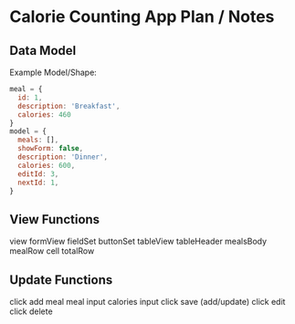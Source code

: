 # Calorie Counting App Plan / Notes

## Data Model

Example Model/Shape: 

```javascript
meal = {
  id: 1,
  description: 'Breakfast', 
  calories: 460
}
model = {
  meals: [],
  showForm: false,
  description: 'Dinner',
  calories: 600,
  editId: 3,
  nextId: 1,
}
```

## View Functions

view
  formView
    fieldSet
    buttonSet
  tableView
    tableHeader
    mealsBody
      mealRow
        cell
      totalRow 

## Update Functions

click add meal
meal input
calories input
click save (add/update)
click edit
click delete

